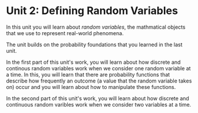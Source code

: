 # Unit 2: Defining Random Variables 

In this unit you will learn about *random variables*, the mathmatical objects that we use to represent real-world phenomena.

The unit builds on the probability foundations that you learned in the last unit. 

In the first part of this unit's work, you will learn about how discrete and continous random variables work when we consider one random variable at a time. In this, you will learn that there are probability functions that describe how frequently an outcome (a value that the random variable takes on) occur and you will learn about how to manipulate these functions. 

In the second part of this unit's work, you will learn about how discrete and continuous random varibles work when we consider two variables at a time.

